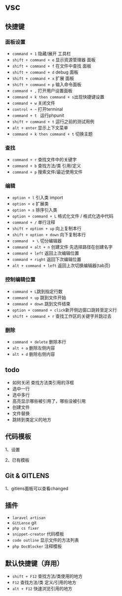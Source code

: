 # vsc

## 快捷键

### 面板设置
+ `command + 1` 隐藏/展开 工具栏
+ `shift + command + e` 显示资源管理器 面板
+ `shift + command + f` 在文件中查找 面板
+ `shift + command + d` debug 面板
+ `shift + command + x` 扩展 面板
+ `shift + command + p` 输入命令面板
+ `command + ,` 打开用户设置面板
+ `command + k then command + s`出现快捷键设置
+ `command + w` 关闭文件
+ `control + ~` 打开terminal
+ `command + t ` 运行phpunit
+ `shift + command + t` 运行之前的测试用例
+ `alt + enter` 显示上下文菜单
+ `command + k then command + t` 切换主题

### 查找

+ `command + r` 查找文件中的关键字
+ `command + b` 查找方法/类 引用/定义
+ `command + p` 搜索文件/最近使用文件

### 编辑
+ `option + l` 引入类 import
+ `option + e` 扩展类
+ `option + s` 排序引入类
+ `option + command + L` 格式化文件 / 格式化选中代码
+ `command + /` 单行注释
+ `shift + option + up` 向上复制本行
+ `shift + option + down` 向下复制本行
+ `command  + \` 切分编辑器
+ `command + alt + n` 创建文件 先选择路径在创建名字
+ `command + left` 返回上次编辑位置
+ `command + right` 返回下次编辑位置
+ `alt + command + left` 返回上次切换编辑器(tab页)

### 控制编辑位置
+ `command + L`跳到指定行数
+ `command + up` 跳到文件开始
+ `command + down` 跳到文件结束
+ `option + command + click`新开侧边窗口跳转至定义行
+ `shift + command + r` 查找工作区的关键字并跳过去

### 删除

+ `command + delete` 删除本行
+ `alt + a` 删除左侧内容
+ `alt + d` 删除右侧内容


## todo

+ 如何关闭 查找方法类引用的浮框
+ 选中一行
+ 选中多行
+ 高亮显示哪些被引用了，哪些没被引用
+ 创建文件
+ 文件替换
+ 跳转到类定义的地方


## 代码模板

1、设置

2、已有模板



## Git & GITLENS

1、gitlens面板可以查看changed



## 插件

+ `laravel artisan`
+ `GitLense`    git
+ `php cs fixer`
+ `snippet-creator` 代码模板
+ `code outline`   显示文件的方法列表
+ `php DocBlocker` 注释模板


## 默认快捷键（弃用）
+ `shift + F12` 查找方法/类使用的地方
+ `F12` 查找方法/类 定义/引用的地方
+ `alt + F12` 快速浏览引用的地方


